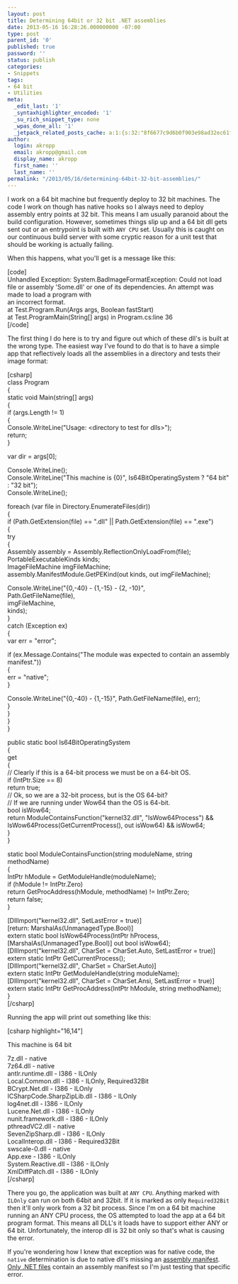 ```yaml
---
layout: post
title: Determining 64bit or 32 bit .NET assemblies
date: 2013-05-16 16:28:26.000000000 -07:00
type: post
parent_id: '0'
published: true
password: ''
status: publish
categories:
- Snippets
tags:
- 64 bit
- Utilities
meta:
  _edit_last: '1'
  _syntaxhighlighter_encoded: '1'
  _su_rich_snippet_type: none
  _wpas_done_all: '1'
  _jetpack_related_posts_cache: a:1:{s:32:"8f6677c9d6b0f903e98ad32ec61f8deb";a:2:{s:7:"expires";i:1560340851;s:7:"payload";a:3:{i:0;a:1:{s:2:"id";i:3837;}i:1;a:1:{s:2:"id";i:4737;}i:2;a:1:{s:2:"id";i:4800;}}}}
author:
  login: akropp
  email: akropp@gmail.com
  display_name: akropp
  first_name: ''
  last_name: ''
permalink: "/2013/05/16/determining-64bit-32-bit-assemblies/"
---
```

I work on a 64 bit machine but frequently deploy to 32 bit machines. The code I work on though has native hooks so I always need to deploy assembly entry points at 32 bit. This means I am usually paranoid about the build configuration. However, sometimes things slip up and a 64 bit dll gets sent out or an entrypoint is built with `ANY CPU` set. Usually this is caught on our continuous build server with some cryptic reason for a unit test that should be working is actually failing.

When this happens, what you'll get is a message like this:

[code]  
Unhandled Exception: System.BadImageFormatException: Could not load file or assembly 'Some.dll' or one of its dependencies. An attempt was made to load a program with  
 an incorrect format.  
 at Test.Program.Run(Args args, Boolean fastStart)  
 at Test.ProgramMain(String[] args) in Program.cs:line 36  
[/code]

The first thing I do here is to try and figure out which of these dll's is built at the wrong type. The easiest way I've found to do that is to have a simple app that reflectively loads all the assemblies in a directory and tests their image format:

[csharp]  
class Program  
{  
 static void Main(string[] args)  
 {  
 if (args.Length != 1)  
 {  
 Console.WriteLine("Usage: \<directory to test for dlls\>");  
 return;  
 }

var dir = args[0];

Console.WriteLine();  
 Console.WriteLine("This machine is {0}", Is64BitOperatingSystem ? "64 bit" : "32 bit");  
 Console.WriteLine();

foreach (var file in Directory.EnumerateFiles(dir))  
 {  
 if (Path.GetExtension(file) == ".dll" || Path.GetExtension(file) == ".exe")  
 {  
 try  
 {  
 Assembly assembly = Assembly.ReflectionOnlyLoadFrom(file);  
 PortableExecutableKinds kinds;  
 ImageFileMachine imgFileMachine;  
 assembly.ManifestModule.GetPEKind(out kinds, out imgFileMachine);

Console.WriteLine("{0,-40} - {1,-15} - {2, -10}",  
 Path.GetFileName(file),  
 imgFileMachine,  
 kinds);  
 }  
 catch (Exception ex)  
 {  
 var err = "error";

if (ex.Message.Contains("The module was expected to contain an assembly manifest."))  
 {  
 err = "native";  
 }

Console.WriteLine("{0,-40} - {1,-15}", Path.GetFileName(file), err);  
 }  
 }  
 }  
 }

public static bool Is64BitOperatingSystem  
 {  
 get  
 {  
 // Clearly if this is a 64-bit process we must be on a 64-bit OS.  
 if (IntPtr.Size == 8)  
 return true;  
 // Ok, so we are a 32-bit process, but is the OS 64-bit?  
 // If we are running under Wow64 than the OS is 64-bit.  
 bool isWow64;  
 return ModuleContainsFunction("kernel32.dll", "IsWow64Process") && IsWow64Process(GetCurrentProcess(), out isWow64) && isWow64;  
 }  
 }

static bool ModuleContainsFunction(string moduleName, string methodName)  
 {  
 IntPtr hModule = GetModuleHandle(moduleName);  
 if (hModule != IntPtr.Zero)  
 return GetProcAddress(hModule, methodName) != IntPtr.Zero;  
 return false;  
 }

[DllImport("kernel32.dll", SetLastError = true)]  
 [return: MarshalAs(UnmanagedType.Bool)]  
 extern static bool IsWow64Process(IntPtr hProcess, [MarshalAs(UnmanagedType.Bool)] out bool isWow64);  
 [DllImport("kernel32.dll", CharSet = CharSet.Auto, SetLastError = true)]  
 extern static IntPtr GetCurrentProcess();  
 [DllImport("kernel32.dll", CharSet = CharSet.Auto)]  
 extern static IntPtr GetModuleHandle(string moduleName);  
 [DllImport("kernel32.dll", CharSet = CharSet.Ansi, SetLastError = true)]  
 extern static IntPtr GetProcAddress(IntPtr hModule, string methodName);  
}  
[/csharp]

Running the app will print out something like this:

[csharp highlight="16,14"]

This machine is 64 bit

7z.dll - native  
7z64.dll - native  
antlr.runtime.dll - I386 - ILOnly  
Local.Common.dll - I386 - ILOnly, Required32Bit  
BCrypt.Net.dll - I386 - ILOnly  
ICSharpCode.SharpZipLib.dll - I386 - ILOnly  
log4net.dll - I386 - ILOnly  
Lucene.Net.dll - I386 - ILOnly  
nunit.framework.dll - I386 - ILOnly  
pthreadVC2.dll - native  
SevenZipSharp.dll - I386 - ILOnly  
LocalInterop.dll - I386 - Required32Bit  
swscale-0.dll - native  
App.exe - I386 - ILOnly  
System.Reactive.dll - I386 - ILOnly  
XmlDiffPatch.dll - I386 - ILOnly  
[/csharp]

There you go, the application was built at `ANY CPU`. Anything marked with `ILOnly` can run on both 64bit and 32bit. If it is marked as only `Required32Bit` then it'll only work from a 32 bit process. Since I'm on a 64 bit machine running an ANY CPU process, the OS attempted to load the app at a 64 bit program format. This means all DLL's it loads have to support either ANY or 64 bit. Unfortunately, the interop dll is 32 bit only so that's what is causing the error.

If you're wondering how I knew that exception was for native code, the `native` determination is due to native dll's missing an [assembly manifest](http://msdn.microsoft.com/en-us/library/1w45z383(v=vs.100).aspx). [Only .NET files](http://stackoverflow.com/questions/12752828/are-manifest-files-only-for-managed-net-assemblies) contain an assembly manifest so I'm just testing that specific error.


